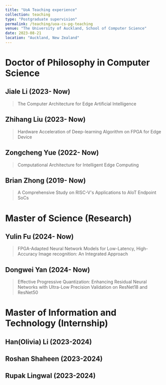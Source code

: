 ```yaml
---
title: "UoA Teaching experience"
collection: teaching
type: "Postgraduate supervision"
permalink: /teaching/uoa-cs-pg-teaching
venue: "The University of Auckland, School of Computer Science"
date: 2023-08-21
location: "Auckland, New Zealand"
---
```


Doctor of Philosophy in Computer Science
======
Jiale Li (2023- Now)
------
>The Computer Architecture for Edge Artificial Intelligence

Zhihang Liu (2023- Now)
------
>Hardware Acceleration of Deep-learning Algorithm on FPGA for Edge Device

Zongcheng Yue (2022- Now)
------
>Computational Architecture for Intelligent Edge Computing

Brian Zhong (2019- Now)
------
>A Comprehensive Study on RISC-V's Applications to AIoT Endpoint SoCs

Master of Science (Research)
======

Yulin Fu (2024- Now)
------
>FPGA-Adapted Neural Network Models for Low-Latency, High-Accuracy Image recognition: An Integrated Approach

Dongwei Yan (2024- Now)
------
>Effective Progressive Quantization: Enhancing Residual Neural Networks with Ultra-Low Precision Validation on ResNet18 and ResNet50

Master of Information and Technology (Internship)
======

Han(Olivia) Li (2023-2024)
------

Roshan Shaheen (2023-2024)
------

Rupak Lingwal (2023-2024)
------
